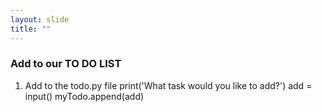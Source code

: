 ```yaml
---
layout: slide
title: ""
---
```

### Add to our TO DO LIST

1. Add to the todo.py file
print('What task would you like to add?')
add = input()
myTodo.append(add)
